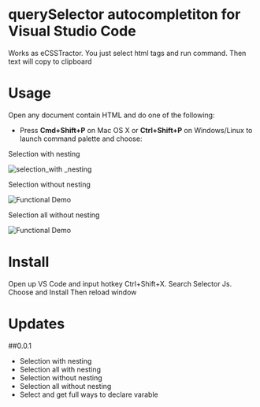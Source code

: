 # querySelector autocompletiton for Visual Studio Code

Works as eCSSTractor. You just select html tags and run command. Then text will copy to clipboard

# Usage
Open any document contain HTML and do one of the following:
- Press **Cmd+Shift+P** on Mac OS X or **Ctrl+Shift+P** on Windows/Linux to launch command palette and choose:

Selection with nesting

![selection_with _nesting](https://user-images.githubusercontent.com/67710731/111050947-d4247380-8479-11eb-9570-0f7e0deb4366.gif)

Selection without nesting

![Functional Demo](images/selection_without_nesting.gif)

Selection all without nesting

![Functional Demo](images/selection_all_without_nesting.gif)


# Install

Open up VS Code and input hotkey Ctrl+Shift+X. Search Selector Js. Choose and Install Then reload window

# Updates

##0.0.1

- Selection with nesting
- Selection all with nesting
- Selection without nesting
- Selection all without nesting
- Select and get full ways to declare varable

